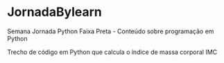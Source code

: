 # JornadaBylearn
Semana Jornada Python Faixa Preta - Conteúdo sobre programação em Python

Trecho de código em Python que calcula o índice de massa corporal IMC

